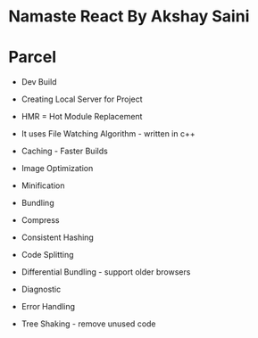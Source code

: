 # Namaste React By Akshay Saini

# Parcel
- Dev Build
- Creating Local Server for Project
- HMR = Hot Module Replacement
- It uses File Watching Algorithm - written in c++
- Caching - Faster Builds
- Image Optimization

- Minification
- Bundling
- Compress
- Consistent Hashing
- Code Splitting
- Differential Bundling - support older browsers
- Diagnostic
- Error Handling
- Tree Shaking - remove unused code